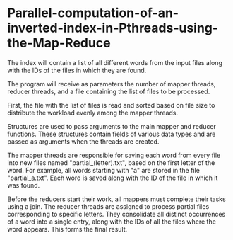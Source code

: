 # Parallel-computation-of-an-inverted-index-in-Pthreads-using-the-Map-Reduce
The index will contain a list of all different words from the input files along with the IDs of the files in which they are found.

The program will receive as parameters the number of mapper threads, reducer threads, and a file containing the list of files to be processed.

First, the file with the list of files is read and sorted based on file size to distribute the workload evenly among the mapper threads.

Structures are used to pass arguments to the main mapper and reducer functions. These structures contain fields of various data types and are passed as arguments when the threads are created.

The mapper threads are responsible for saving each word from every file into new files named "partial_(letter).txt", based on the first letter of the word. For example, all words starting with "a" are stored in the file "partial_a.txt". Each word is saved along with the ID of the file in which it was found.

Before the reducers start their work, all mappers must complete their tasks using a join.
The reducer threads are assigned to process partial files corresponding to specific letters. They consolidate all distinct occurrences of a word into a single entry, along with the IDs of all the files where the word appears. This forms the final result.
